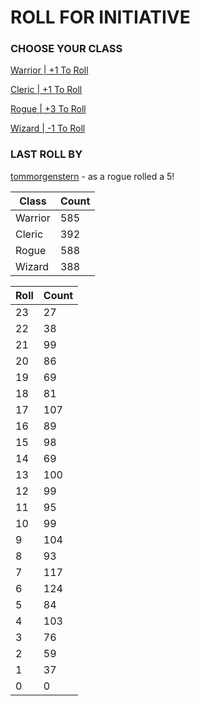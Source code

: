 # ROLL FOR INITIATIVE
### CHOOSE YOUR CLASS

[Warrior | +1 To Roll](https://github.com/benjaminsampica/benjaminsampica/issues/new?title=roll%7Cwarrior&body=Just+click+%27Submit+new+issue%27.)

[Cleric | +1 To Roll](https://github.com/benjaminsampica/benjaminsampica/issues/new?title=roll%7Ccleric&body=Just+click+%27Submit+new+issue%27.)

[Rogue | +3 To Roll](https://github.com/benjaminsampica/benjaminsampica/issues/new?title=roll%7Crogue&body=Just+click+%27Submit+new+issue%27.)

[Wizard | -1 To Roll](https://github.com/benjaminsampica/benjaminsampica/issues/new?title=roll%7Cwizard&body=Just+click+%27Submit+new+issue%27.)
### LAST ROLL BY
[tommorgenstern](https://www.github.com/tommorgenstern) - as a rogue rolled a 5!

|Class|Count|
|-|-|
|Warrior|585|
|Cleric|392|
|Rogue|588|
|Wizard|388|

|Roll|Count|
|-|-|
|23|27
|22|38
|21|99
|20|86
|19|69
|18|81
|17|107
|16|89
|15|98
|14|69
|13|100
|12|99
|11|95
|10|99
|9|104
|8|93
|7|117
|6|124
|5|84
|4|103
|3|76
|2|59
|1|37
|0|0
